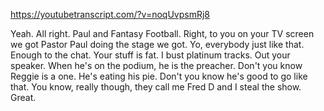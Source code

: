https://youtubetranscript.com/?v=noqUvpsmRj8

 Yeah. All right. Paul and Fantasy Football. Right, to you on your TV screen we got Pastor Paul doing the stage we got. Yo, everybody just like that. Enough to the chat. Your stuff is fat. I bust platinum tracks. Out your speaker. When he's on the podium, he is the preacher. Don't you know Reggie is a one. He's eating his pie. Don't you know he's good to go like that. You know, really though, they call me Fred D and I steal the show. Great.